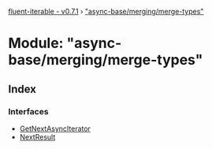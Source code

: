 [fluent-iterable - v0.7.1](../README.md) › ["async-base/merging/merge-types"](_async_base_merging_merge_types_.md)

# Module: "async-base/merging/merge-types"

## Index

### Interfaces

* [GetNextAsyncIterator](../interfaces/_async_base_merging_merge_types_.getnextasynciterator.md)
* [NextResult](../interfaces/_async_base_merging_merge_types_.nextresult.md)
